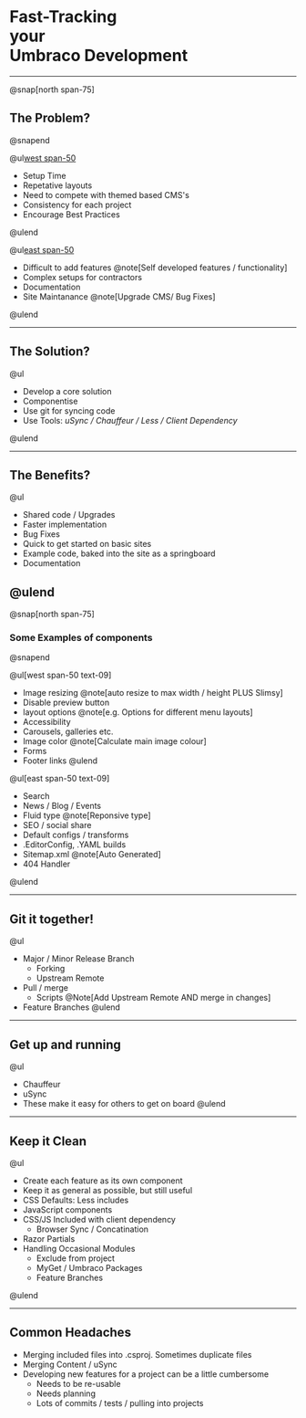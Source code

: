 # Fast-Tracking<br/>your<br/>Umbraco Development

---

@snap[north span-75]
## The Problem?
@snapend

@ul[west span-50](false)

- Setup Time
- Repetative layouts
- Need to compete with themed based CMS's
- Consistency for each project
- Encourage Best Practices

@ulend

@ul[east span-50 ](false)

- Difficult to add features @note[Self developed features / functionality]
- Complex setups for contractors
- Documentation
- Site Maintanance @note[Upgrade CMS/ Bug Fixes]

@ulend

---

## The Solution?

@ul

- Develop a core solution
- Componentise
- Use git for syncing code
- Use Tools: *uSync / Chauffeur / Less / Client Dependency*

@ulend

---

## The Benefits?

@ul

- Shared code / Upgrades
- Faster implementation
- Bug Fixes
- Quick to get started on basic sites
- Example code, baked into the site as a springboard
- Documentation

@ulend
---
@snap[north span-75]
### Some Examples of components
@snapend


@ul[west span-50 text-09]
- Image resizing @note[auto resize to max width / height PLUS Slimsy]
- Disable preview button
- layout options @note[e.g. Options for different menu layouts]
- Accessibility
- Carousels, galleries etc.
- Image color @note[Calculate main image colour]
- Forms
- Footer links
@ulend


@ul[east span-50 text-09]
- Search
- News / Blog / Events
- Fluid type @note[Reponsive type]
- SEO / social share
- Default configs / transforms
- .EditorConfig, .YAML builds
- Sitemap.xml @note[Auto Generated]
- 404 Handler

@ulend

---

## Git it together!

@ul
- Major / Minor Release Branch
    - Forking
    - Upstream Remote
- Pull / merge
    - Scripts @Note[Add Upstream Remote AND merge in changes]
- Feature Branches
@ulend

---

## Get up and running

@ul
- Chauffeur 
- uSync
- These make it easy for others to get on board
@ulend

---

## Keep it Clean

@ul
- Create each feature as its own component
- Keep it as general as possible, but still useful
- CSS Defaults: Less includes
- JavaScript components
- CSS/JS Included with client dependency
    - Browser Sync / Concatination
- Razor Partials
- Handling Occasional Modules
    - Exclude from project
    - MyGet / Umbraco Packages
    - Feature Branches

@ulend

---

## Common Headaches

- Merging included files into .csproj. Sometimes duplicate files
- Merging Content / uSync
- Developing new features for a project can be a little cumbersome
    - Needs to be re-usable
    - Needs planning
    - Lots of commits / tests / pulling into projects